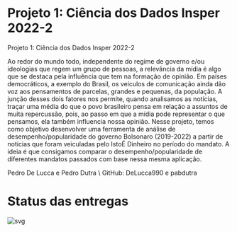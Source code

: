 # Projeto 1: Ciência dos Dados Insper 2022-2

Projeto 1: Ciência dos Dados Insper 2022-2

Ao redor do mundo todo, independente do regime de governo e/ou ideologias que regem um grupo de pessoas, a relevância da mídia é algo que se destaca pela influência que tem na formação de opinião. Em países democráticos, a exemplo do Brasil, os veículos de comunicação ainda dão voz aos pensamentos de parcelas, grandes e pequenas, da população. A junção desses dois fatores nos permite, quando analisamos as notícias, traçar uma média do que o povo brasileiro pensa em relação a assuntos de muita repercussão, pois, ao passo em que a mídia pode representar o que pensamos, ela também influencia nossa opinião.
Nesse projeto, temos como objetivo desenvolver uma ferramenta de análise de desempenho/popularidade do governo Bolsonaro (2019-2022) a partir de notícias que foram veiculadas pelo IstoÉ Dinheiro no período do mandato. A ideia é que consigamos comparar o desempenho/popularidade de diferentes mandatos passados com base nessa mesma aplicação.

Pedro De Lucca e Pedro Dutra \ 
GitHub: DeLucca990 e pabdutra

# Status das entregas

![svg](http://3.142.157.80/webhook2/cdados/test/svg/insper-classroom/22-2a-cd-p1-grupo_pedrolscf)
